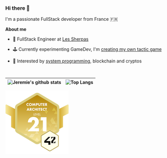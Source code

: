 ### Hi there 👋

I'm a passionate FullStack developer from France 🇫🇷

**About me**

- 💼 FullStack Engineer at [Les Sherpas](https://sherpas.com/)

- 🕹️ Currently experimenting GameDev, I'm [creating my own tactic game](https://github.com/jeremie-gauthier/dnd)

- 🤖 Interested by [system programming](https://github.com/jeremie-gauthier/shell), blockchain and cryptos

<br />

| ![Jeremie's github stats](https://github-readme-stats.vercel.app/api?username=jeremie-gauthier&show_icons=true&theme=gruvbox) | ![Top Langs](https://github-readme-stats.vercel.app/api/top-langs/?username=jeremie-gauthier&layout=compact&show_icons=true&theme=gruvbox) |
| ------------- | ------------- |

![badge 42](./42-cursus-computer-architect-level-21.1.png)
